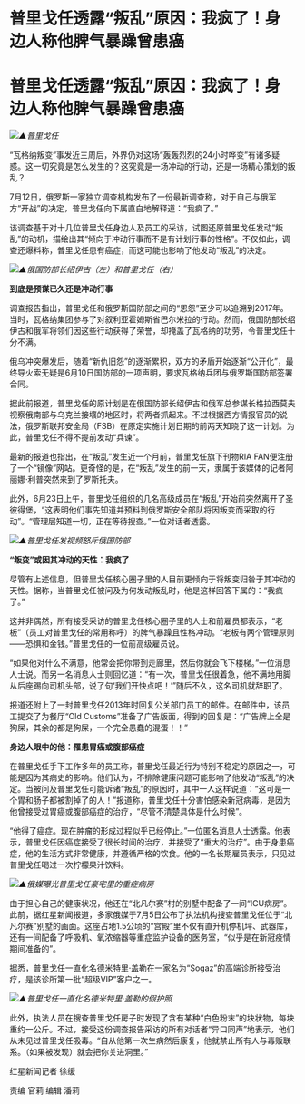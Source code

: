 # 普里戈任透露“叛乱”原因：我疯了！身边人称他脾气暴躁曾患癌

# 普里戈任透露“叛乱”原因：我疯了！身边人称他脾气暴躁曾患癌

![](https://inews.gtimg.com/om_bt/Oa1apjovw8Fp9vQTNT08ICuYJAUuHdCb9HscMVk3OWMUIAA/1000)_▲普里戈任_

“瓦格纳叛变”事发近三周后，外界仍对这场“轰轰烈烈的24小时哗变”有诸多疑惑。这一切究竟是怎么发生的？这究竟是一场冲动的行动，还是一场精心策划的叛乱？

7月12日，俄罗斯一家独立调查机构发布了一份最新调查称，对于自己与俄军方“开战”的决定，普里戈任向下属直白地解释道：“我疯了。”

该调查基于对十几位普里戈任身边人及员工的采访，试图还原普里戈任发动“叛乱”的动机，描绘出其“倾向于冲动行事而不是有计划行事的性格”。不仅如此，调查还爆料称，普里戈任患有癌症，而这可能也影响了他发动“叛乱”的决定。

![](https://inews.gtimg.com/om_bt/OO7jcUjYldKQnT568c6bwIRCnoq7ZQv79gshiYkLgoMRkAA/1000)_▲俄国防部长绍伊古（左）和普里戈任（右）_

**到底是预谋已久还是冲动行事**

调查报告指出，普里戈任和俄罗斯国防部之间的“恩怨”至少可以追溯到2017年。当时，瓦格纳集团参与了对叙利亚霍姆斯省巴尔米拉的行动。然而，俄国防部长绍伊古和俄军将领们因这些行动获得了荣誉，却掩盖了瓦格纳的功劳，令普里戈任十分不满。

俄乌冲突爆发后，随着“新仇旧怨”的逐渐累积，双方的矛盾开始逐渐“公开化”，最终导火索无疑是6月10日国防部的一项声明，要求瓦格纳兵团与俄罗斯国防部签署合同。

据此前报道，普里戈任的原计划是在俄国防部长绍伊古和俄军总参谋长格拉西莫夫视察俄南部与乌克兰接壤的地区时，将两者抓起来。不过根据西方情报官员的说法，俄罗斯联邦安全局（FSB）在原定实施计划日期的前两天知晓了这一计划。为此，普里戈任不得不提前发动“兵谏”。

最新的报道也指出，在“叛乱”发生近一个月前，普里戈任旗下刊物RIA
FAN便注册了一个“镜像”网站。更奇怪的是，在“叛乱”发生的前一天，隶属于该媒体的记者阿丽娜·利普突然来到了罗斯托夫。

此外，6月23日上午，普里戈任组织的几名高级成员在“叛乱”开始前突然离开了圣彼得堡，“这表明他们事先知道并预料到俄罗斯安全部队将因叛变而采取的行动”。“管理层知道一切，正在等待搜查。”一位对话者透露。

![](https://inews.gtimg.com/om_bt/ObqKlARfqxl8Onh48tK4VC8hZDXqAfZ9Vei_SofVm-5K4AA/1000)_▲普里戈任发视频怒斥俄国防部_

**“叛变”或因其冲动的天性：我疯了**

尽管有上述信息，但普里戈任核心圈子里的人目前更倾向于将叛变归咎于其冲动的天性。据称，当普里戈任被问及为何发动叛乱时，他是这样回答下属的：“我疯了。”

这并非偶然，所有接受采访的普里戈任核心圈子里的人士和前雇员都表示，“老板”（员工对普里戈任的常用称呼）的脾气暴躁且性格冲动。“老板有两个管理原则——恐惧和金钱。”普里戈任的一位前高级雇员说。

“如果他对什么不满意，他常会把你带到走廊里，然后你就会飞下楼梯。”一位消息人士说。而另一名消息人士则回忆道：“有一次，普里戈任很着急，他不满地用脚从后座踢向司机头部，说了句‘我们开快点吧！’”随后不久，这名司机就辞职了。

报道还附上了一封普里戈任2013年时回复公关部门员工的邮件。在邮件中，该员工提交了为餐厅“Old
Customs”准备了广告版面，得到的回复是：“广告牌上全是狗屎，其余的都是狗屎，一个完全愚蠢的混蛋！！”

**身边人眼中的他：罹患胃癌或腹部癌症**

在普里戈任手下工作多年的员工称，普里戈任最近行为特别不稳定的原因之一，可能是因为其病史的影响。他们认为，不排除健康问题可能影响了他发动“叛乱”的决定。当被问及普里戈任可能诉诸“叛乱”的原因时，其中一人这样说道：“这可是一个胃和肠子都被割掉了的人！”报道称，普里戈任十分害怕感染新冠病毒，是因为他曾接受过胃癌或腹部癌症的治疗，“尽管不清楚具体是什么时候”。

“他得了癌症。现在肿瘤的形成过程似乎已经停止。”一位匿名消息人士透露。他表示，普里戈任因癌症接受了很长时间的治疗，并接受了“重大的治疗”。由于身患癌症，他的生活方式非常健康，并遵循严格的饮食。他的一名长期雇员表示，只见过普里戈任喝过一次柠檬果汁饮料。

![](https://inews.gtimg.com/om_bt/OZu1cYqdIBL5afR2n8CWjTM7bC93VARc1THHeycqU2O0QAA/1000)_▲俄媒曝光普里戈任豪宅里的重症病房_

由于担心自己的健康状况，他还在“北凡尔赛”村的别墅中配备了一间“ICU病房”。此前，据红星新闻报道，多家俄媒于7月5日公布了执法机构搜查普里戈任位于“北凡尔赛”别墅的画面。这座占地1.5公顷的“宫殿”里不仅有直升机停机坪、武器库，还有一间配备了呼吸机、氧浓缩器等重症监护设备的医务室，“似乎是在新冠疫情期间准备的”。

据悉，普里戈任一直化名德米特里·盖勒在一家名为“Sogaz”的高端诊所接受治疗，是该诊所第一批“超级VIP”客户之一。

![](https://inews.gtimg.com/om_bt/OvZhjxoG-H8Iytf0LxN2R4NU4cu1iWqB9bPZBplGYhSAAAA/1000)_▲普里戈任一直化名德米特里·盖勒的假护照_

此外，执法人员在搜查普里戈任房子时发现了含有某种“白色粉末”的块状物，每块重约一公斤。不过，接受这份调查报告采访的所有对话者“异口同声”地表示，他们从未见过普里戈任吸毒。“自从他第一次生病然后康复，他就禁止所有人与毒贩联系。（如果被发现）就会把你关进洞里。”

红星新闻记者 徐缓

责编 官莉 编辑 潘莉

